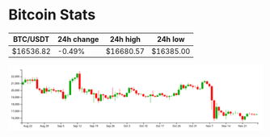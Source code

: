 # Bitcoin Stats

BTC/USDT|24h change|24h high|24h low|
|---|---|---|---|
|$16536.82|-0.49%|$16680.57|$16385.00|

<img src="./chart.svg">

